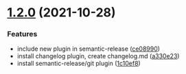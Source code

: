 # [1.2.0](https://github.com/LeoCantThinkOfAName/test-auto-release/compare/v1.1.1...v1.2.0) (2021-10-28)


### Features

* include new plugin in semantic-release ([ce08990](https://github.com/LeoCantThinkOfAName/test-auto-release/commit/ce08990cef21fc00d52ffb7b0c78d6ed8c6b8ac3))
* install changelog plugin, create changelog.md ([a330e23](https://github.com/LeoCantThinkOfAName/test-auto-release/commit/a330e23c2b4536f367bf911155608966b0d968a4))
* install semantic-release/git plugin ([1c10ef8](https://github.com/LeoCantThinkOfAName/test-auto-release/commit/1c10ef8153eeeb8b30efb38048d9ee50beb1637e))
